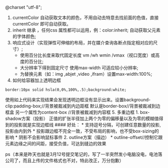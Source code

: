 ﻿@charset "utf-8";
1. currentColor 自动获取文本的颜色，不用自动去特意去找前面的色值，直接currentColor 即可自动获取。
2. inherit 继承 ，任何css 属性都可以运用，例：color:inherit; 自动获取父元素的字体颜色;
3. 响应式设计（实现弹性可伸缩的布局，并在媒介查询各断点指定相对应的尺寸）;
   * 使用百分比长度来取代固定长度 vm /wh wmin /vmax（视口宽度）或高度的百分比;
   *  大分辨率下得到固定尺寸 使用max-width 可适应较小分辨率;
   * 为替换元素（如：img ,abjet ,video ,ifram）设置max-width:100%;
4. 如何给容器加上透明边框
 ```
border:10px solid hsla(0,0%,100%,.5);background:white;
```
 使用如上代码来实现结果会发现透明边框没有显示出来。设置background-clip:padding-box;//背景被裁减到内边距框
 默认是border-box//背景被裁减到边框盒  另一个属性为content-box //背景被裁减到内容框
5.  多重边框
    1. box-shadow方案（投影）
        正值的扩张半径加上两个为零的偏移量以及为零的模糊值得到的投影就是实现边框线
        #### 好处：
        * 支持逗号分隔，可创建任意数量的投影,投影由内到外
        * 投影跟边框不完全一致，不受布局的影响，也不受box-sizing的影响
        * 阴影不会影响鼠标事件
    2. outline方案（描边）
        * outline-offset//控制它跟元素边缘之间的间距，接受负值，可达到缝边的效果

ps（本来是昨天也就是3月12号提交笔记的，写了一半突然发小电脑没电，电池落公司了，而且上传的文件格式也不对，特此改正，万分抱歉） 